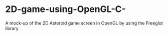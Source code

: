 # 2D-game-using-OpenGL-C-
A mock-up of the 2D Asteroid game screen in OpenGL by using the Freeglut library 
